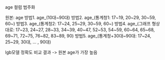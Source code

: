 age 컬럼 범주화

원본: age
방법1. age_(10대~90대)
방법2. age_(통계청1: 17~19, 20~29, 30~59, 60~)
방법3. age_(통계청2: 17~24, 25~29, 30~59, 60~)
방법4. age_(그래프 형상대로: 17~23, 24~27, 28~33, 34~39, 40~47, 52~53, 54~59, 60~64, 65~68, 69~71, 72~75, 76~82, 83~89, 90)
방법5. age_(통계청+30대~90대: 17~24, 25~29, 30대, ... , 90대)

lgb모델 정확도 비교 결과 -> 원본 age가 가장 높음
